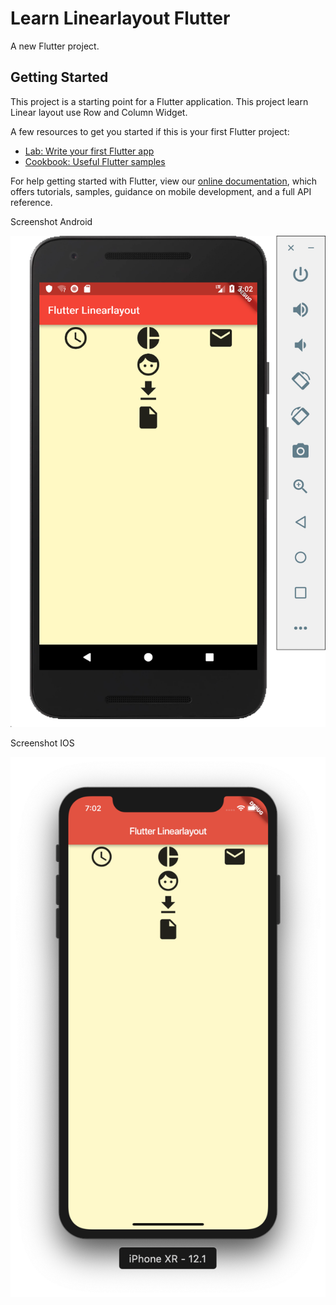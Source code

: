 # Learn Linearlayout Flutter

A new Flutter project.

## Getting Started

This project is a starting point for a Flutter application. This project learn Linear layout use Row and Column Widget.

A few resources to get you started if this is your first Flutter project:

- [Lab: Write your first Flutter app](https://flutter.io/docs/get-started/codelab)
- [Cookbook: Useful Flutter samples](https://flutter.io/docs/cookbook)

For help getting started with Flutter, view our 
[online documentation](https://flutter.io/docs), which offers tutorials, 
samples, guidance on mobile development, and a full API reference.

Screenshot Android

![Screenshoot Android](https://github.com/sulistiyanto/FlutterLinearlayout/blob/master/Screen%20Shot%202019-01-27%20at%2019.02.49.png)

Screenshot IOS

![Screenshoot IOS](https://github.com/sulistiyanto/FlutterLinearlayout/blob/master/Screen%20Shot%202019-01-27%20at%2019.02.45.png)
